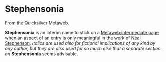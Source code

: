 
# Stephensonia

From the Quicksilver Metaweb.

**Stephensonia** is an interim name to stick on a [Metaweb:intermediate page](/metaweb-intermediate-page) when an aspect of an entry is only meaningful in the work of [Neal Stephenson](/user-nealstephenson). *Italics are used also for fictional implications of any kind by any author, but they are also used for so much else that a separate section on* **Stephensonia** seems advisable.
